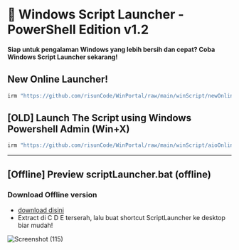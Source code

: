 # 🚀 Windows Script Launcher - PowerShell Edition v1.2
**Siap untuk pengalaman Windows yang lebih bersih dan cepat? Coba Windows Script Launcher sekarang!**

## New Online Launcher!
```js
irm "https://github.com/risunCode/WinPortal/raw/main/winScript/newOnlineLauncher.ps1" | iex

```

## [OLD] Launch The Script using Windows Powershell Admin (Win+X)
```js
irm "https://github.com/risunCode/WinPortal/raw/main/winScript/aioOnlineLauncher.ps1" | iex
```

---

## [Offline] Preview scriptLauncher.bat (offline)
### Download Offline version 
- [download disini](https://github.com/risunCode/WinPortal/releases/download/Script/winScript.rar)
- Extract di C D E terserah, lalu buat shortcut ScriptLauncher ke desktop biar mudah!

![Screenshot (115)](https://github.com/user-attachments/assets/a8f9b979-d10a-4bc3-961d-00c1efff2409)
